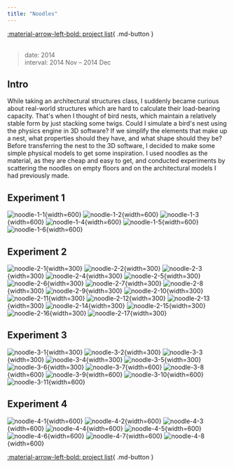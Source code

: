 ```yaml
---
title: "Noodles"
---
```


[:material-arrow-left-bold: project list](../../index.md){ .md-button }  
<br>

>date: 2014  
>interval: 2014 Nov – 2014 Dec  

## Intro
While taking an architectural structures class, I suddenly became curious about real-world structures which are hard to calculate their load-bearing capacity. That's when I thought of bird nests, which maintain a relatively stable form by just stacking some twigs. Could I simulate a bird's nest using the physics engine in 3D software? If we simplify the elements that make up a nest, what properties should they have, and what shape should they be?
Before transferring the nest to the 3D software, I decided to make some simple physical models to get some inspiration. I used noodles as the material, as they are cheap and easy to get, and conducted experiments by scattering the noodles on empty floors and on the architectural models I had previously made.

## Experiment 1
![noodle-1-1](../../../../../assets/tools-and-tales/form-experiments/2014/noodles/1/1.jpg){width=600}
![noodle-1-2](../../../../../assets/tools-and-tales/form-experiments/2014/noodles/1/2.jpg){width=600}
![noodle-1-3](../../../../../assets/tools-and-tales/form-experiments/2014/noodles/1/3.jpg){width=600}
![noodle-1-4](../../../../../assets/tools-and-tales/form-experiments/2014/noodles/1/4.jpg){width=600}
![noodle-1-5](../../../../../assets/tools-and-tales/form-experiments/2014/noodles/1/5.jpg){width=600}
![noodle-1-6](../../../../../assets/tools-and-tales/form-experiments/2014/noodles/1/6.jpg){width=600}

## Experiment 2
![noodle-2-1](../../../../../assets/tools-and-tales/form-experiments/2014/noodles/2/1-1.jpg){width=300}
![noodle-2-2](../../../../../assets/tools-and-tales/form-experiments/2014/noodles/2/1-2.jpg){width=300}
![noodle-2-3](../../../../../assets/tools-and-tales/form-experiments/2014/noodles/2/1-3.jpg){width=300}
![noodle-2-4](../../../../../assets/tools-and-tales/form-experiments/2014/noodles/2/1-4.jpg){width=300}
![noodle-2-5](../../../../../assets/tools-and-tales/form-experiments/2014/noodles/2/1-5.jpg){width=300}
![noodle-2-6](../../../../../assets/tools-and-tales/form-experiments/2014/noodles/2/1-6.jpg){width=300}
![noodle-2-7](../../../../../assets/tools-and-tales/form-experiments/2014/noodles/2/1-7.jpg){width=300}
![noodle-2-8](../../../../../assets/tools-and-tales/form-experiments/2014/noodles/2/1-8.jpg){width=300}
![noodle-2-9](../../../../../assets/tools-and-tales/form-experiments/2014/noodles/2/1-9.jpg){width=300}
![noodle-2-10](../../../../../assets/tools-and-tales/form-experiments/2014/noodles/2/1-10.jpg){width=300}
![noodle-2-11](../../../../../assets/tools-and-tales/form-experiments/2014/noodles/2/1-11.jpg){width=300}
![noodle-2-12](../../../../../assets/tools-and-tales/form-experiments/2014/noodles/2/1-12.jpg){width=300}
![noodle-2-13](../../../../../assets/tools-and-tales/form-experiments/2014/noodles/2/1-13.jpg){width=300}
![noodle-2-14](../../../../../assets/tools-and-tales/form-experiments/2014/noodles/2/1-14.jpg){width=300}
![noodle-2-15](../../../../../assets/tools-and-tales/form-experiments/2014/noodles/2/1-15.jpg){width=300}
![noodle-2-16](../../../../../assets/tools-and-tales/form-experiments/2014/noodles/2/1-16.jpg){width=300}
![noodle-2-17](../../../../../assets/tools-and-tales/form-experiments/2014/noodles/2/1-17.jpg){width=300}

## Experiment 3
![noodle-3-1](../../../../../assets/tools-and-tales/form-experiments/2014/noodles/3/2-1.jpg){width=300}
![noodle-3-2](../../../../../assets/tools-and-tales/form-experiments/2014/noodles/3/2-2.jpg){width=300}
![noodle-3-3](../../../../../assets/tools-and-tales/form-experiments/2014/noodles/3/2-3.jpg){width=300}
![noodle-3-4](../../../../../assets/tools-and-tales/form-experiments/2014/noodles/3/2-4.jpg){width=300}
![noodle-3-5](../../../../../assets/tools-and-tales/form-experiments/2014/noodles/3/2-5.jpg){width=300}
![noodle-3-6](../../../../../assets/tools-and-tales/form-experiments/2014/noodles/3/2-6.jpg){width=300}
![noodle-3-7](../../../../../assets/tools-and-tales/form-experiments/2014/noodles/3/2-7.jpg){width=600}
![noodle-3-8](../../../../../assets/tools-and-tales/form-experiments/2014/noodles/3/3-1.jpg){width=600}
![noodle-3-9](../../../../../assets/tools-and-tales/form-experiments/2014/noodles/3/3-2.jpg){width=600}
![noodle-3-10](../../../../../assets/tools-and-tales/form-experiments/2014/noodles/3/3-3.jpg){width=600}
![noodle-3-11](../../../../../assets/tools-and-tales/form-experiments/2014/noodles/3/3-4.jpg){width=600}

## Experiment 4
![noodle-4-1](../../../../../assets/tools-and-tales/form-experiments/2014/noodles/4/1.jpg){width=600}
![noodle-4-2](../../../../../assets/tools-and-tales/form-experiments/2014/noodles/4/2.jpg){width=600}
![noodle-4-3](../../../../../assets/tools-and-tales/form-experiments/2014/noodles/4/3.jpg){width=600}
![noodle-4-4](../../../../../assets/tools-and-tales/form-experiments/2014/noodles/4/4.jpg){width=600}
![noodle-4-5](../../../../../assets/tools-and-tales/form-experiments/2014/noodles/4/5.jpg){width=600}
![noodle-4-6](../../../../../assets/tools-and-tales/form-experiments/2014/noodles/4/6.jpg){width=600}
![noodle-4-7](../../../../../assets/tools-and-tales/form-experiments/2014/noodles/4/7.jpg){width=600}
![noodle-4-8](../../../../../assets/tools-and-tales/form-experiments/2014/noodles/4/8.jpg){width=600}

[:material-arrow-left-bold: project list](../../index.md){ .md-button }